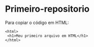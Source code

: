 # Primeiro-repositorio

Para copiar o código em HTML:
```
<html>
 <h1>Meu primeiro arquivo em HTML</h1>
</html>
```
